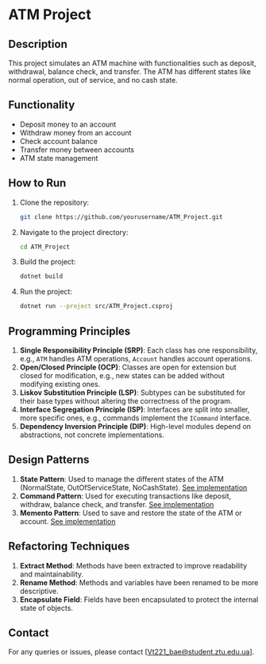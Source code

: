 # ATM Project

## Description
This project simulates an ATM machine with functionalities such as deposit, withdrawal, balance check, and transfer. The ATM has different states like normal operation, out of service, and no cash state.

## Functionality
- Deposit money to an account
- Withdraw money from an account
- Check account balance
- Transfer money between accounts
- ATM state management

## How to Run
1. Clone the repository:
    ```bash
    git clone https://github.com/yourusername/ATM_Project.git
    ```
2. Navigate to the project directory:
    ```bash
    cd ATM_Project
    ```
3. Build the project:
    ```bash
    dotnet build
    ```
4. Run the project:
    ```bash
    dotnet run --project src/ATM_Project.csproj
    ```

## Programming Principles
1. **Single Responsibility Principle (SRP)**: Each class has one responsibility, e.g., `ATM` handles ATM operations, `Account` handles account operations.
2. **Open/Closed Principle (OCP)**: Classes are open for extension but closed for modification, e.g., new states can be added without modifying existing ones.
3. **Liskov Substitution Principle (LSP)**: Subtypes can be substituted for their base types without altering the correctness of the program.
4. **Interface Segregation Principle (ISP)**: Interfaces are split into smaller, more specific ones, e.g., commands implement the `ICommand` interface.
5. **Dependency Inversion Principle (DIP)**: High-level modules depend on abstractions, not concrete implementations.

## Design Patterns
1. **State Pattern**: Used to manage the different states of the ATM (NormalState, OutOfServiceState, NoCashState). [See implementation](ATMState.cs)
2. **Command Pattern**: Used for executing transactions like deposit, withdraw, balance check, and transfer. [See implementation](ICommand.cs)
3. **Memento Pattern**: Used to save and restore the state of the ATM or account. [See implementation](lab_06/ConsoleApp1/Memento.cs)

## Refactoring Techniques
1. **Extract Method**: Methods have been extracted to improve readability and maintainability.
2. **Rename Method**: Methods and variables have been renamed to be more descriptive.
3. **Encapsulate Field**: Fields have been encapsulated to protect the internal state of objects.


## Contact
For any queries or issues, please contact [Vt221_bae@student.ztu.edu.ua].
